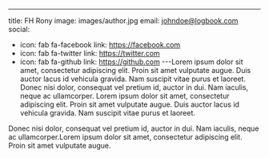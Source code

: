 ---
title: FH Rony
image: images/author.jpg
email: johndoe@logbook.com
social:
  - icon: fab fa-facebook
    link: https://facebook.com
  - icon: fab fa-twitter
    link: https://twitter.com
  - icon: fab fa-github
    link: https://github.com
---Lorem ipsum dolor sit amet, consectetur adipiscing elit. Proin sit amet vulputate augue. Duis auctor lacus id vehicula gravida. Nam suscipit vitae purus et laoreet. Donec nisi dolor, consequat vel pretium id, auctor in dui. Nam iaculis, neque ac ullamcorper. Lorem ipsum dolor sit amet, consectetur adipiscing elit. Proin sit amet vulputate augue. Duis auctor lacus id vehicula gravida. Nam suscipit vitae purus et laoreet.

Donec nisi dolor, consequat vel pretium id, auctor in dui. Nam iaculis, neque ac ullamcorper.Lorem ipsum dolor sit amet, consectetur adipiscing elit. Proin sit amet vulputate augue. 
